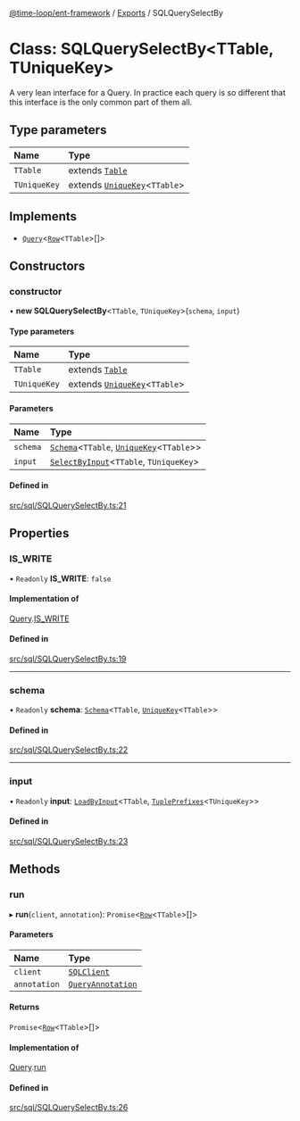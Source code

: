 [@time-loop/ent-framework](../README.md) / [Exports](../modules.md) / SQLQuerySelectBy

# Class: SQLQuerySelectBy<TTable, TUniqueKey\>

A very lean interface for a Query. In practice each query is so different
that this interface is the only common part of them all.

## Type parameters

| Name | Type |
| :------ | :------ |
| `TTable` | extends [`Table`](../modules.md#table) |
| `TUniqueKey` | extends [`UniqueKey`](../modules.md#uniquekey)<`TTable`\> |

## Implements

- [`Query`](../interfaces/Query.md)<[`Row`](../modules.md#row)<`TTable`\>[]\>

## Constructors

### constructor

• **new SQLQuerySelectBy**<`TTable`, `TUniqueKey`\>(`schema`, `input`)

#### Type parameters

| Name | Type |
| :------ | :------ |
| `TTable` | extends [`Table`](../modules.md#table) |
| `TUniqueKey` | extends [`UniqueKey`](../modules.md#uniquekey)<`TTable`\> |

#### Parameters

| Name | Type |
| :------ | :------ |
| `schema` | [`Schema`](Schema.md)<`TTable`, [`UniqueKey`](../modules.md#uniquekey)<`TTable`\>\> |
| `input` | [`SelectByInput`](../modules.md#selectbyinput)<`TTable`, `TUniqueKey`\> |

#### Defined in

[src/sql/SQLQuerySelectBy.ts:21](https://github.com/clickup/rest-client/blob/master/src/sql/SQLQuerySelectBy.ts#L21)

## Properties

### IS\_WRITE

• `Readonly` **IS\_WRITE**: ``false``

#### Implementation of

[Query](../interfaces/Query.md).[IS_WRITE](../interfaces/Query.md#is_write)

#### Defined in

[src/sql/SQLQuerySelectBy.ts:19](https://github.com/clickup/rest-client/blob/master/src/sql/SQLQuerySelectBy.ts#L19)

___

### schema

• `Readonly` **schema**: [`Schema`](Schema.md)<`TTable`, [`UniqueKey`](../modules.md#uniquekey)<`TTable`\>\>

#### Defined in

[src/sql/SQLQuerySelectBy.ts:22](https://github.com/clickup/rest-client/blob/master/src/sql/SQLQuerySelectBy.ts#L22)

___

### input

• `Readonly` **input**: [`LoadByInput`](../modules.md#loadbyinput)<`TTable`, [`TuplePrefixes`](../modules.md#tupleprefixes)<`TUniqueKey`\>\>

#### Defined in

[src/sql/SQLQuerySelectBy.ts:23](https://github.com/clickup/rest-client/blob/master/src/sql/SQLQuerySelectBy.ts#L23)

## Methods

### run

▸ **run**(`client`, `annotation`): `Promise`<[`Row`](../modules.md#row)<`TTable`\>[]\>

#### Parameters

| Name | Type |
| :------ | :------ |
| `client` | [`SQLClient`](SQLClient.md) |
| `annotation` | [`QueryAnnotation`](../interfaces/QueryAnnotation.md) |

#### Returns

`Promise`<[`Row`](../modules.md#row)<`TTable`\>[]\>

#### Implementation of

[Query](../interfaces/Query.md).[run](../interfaces/Query.md#run)

#### Defined in

[src/sql/SQLQuerySelectBy.ts:26](https://github.com/clickup/rest-client/blob/master/src/sql/SQLQuerySelectBy.ts#L26)

